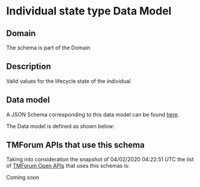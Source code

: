 # Individual state type Data Model

## Domain

The  schema is part of the  Domain

## Description

Valid values for the lifecycle state of the individual

## Data model

A JSON Schema corresponding to this data model can be found
[here](https://github.com/tmforum-rand/schemas/blob/candidates/EngagedParty/IndividualStateType.schema.json).

The Data model is defined as shown below:




## TMForum APIs that use this schema

Taking into consideration the snapshot of 04/02/2020 04:22:51 UTC the list of [TMForum Open APIs](https://www.tmforum.org/open-apis/) that uses this schemas is:

Coming soon